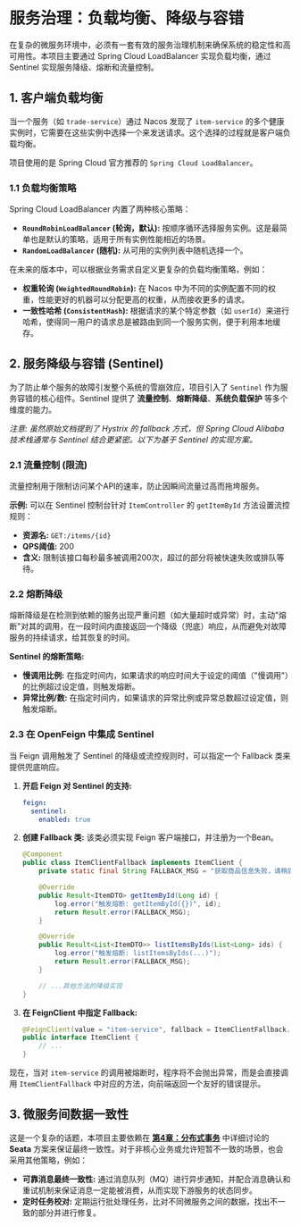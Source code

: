 # 服务治理：负载均衡、降级与容错

在复杂的微服务环境中，必须有一套有效的服务治理机制来确保系统的稳定性和高可用性。本项目主要通过 Spring Cloud LoadBalancer 实现负载均衡，通过 Sentinel 实现服务降级、熔断和流量控制。

## 1. 客户端负载均衡

当一个服务（如 `trade-service`）通过 Nacos 发现了 `item-service` 的多个健康实例时，它需要在这些实例中选择一个来发送请求。这个选择的过程就是客户端负载均衡。

项目使用的是 Spring Cloud 官方推荐的 `Spring Cloud LoadBalancer`。

### 1.1 负载均衡策略

Spring Cloud LoadBalancer 内置了两种核心策略：
*   **`RoundRobinLoadBalancer` (轮询，默认):** 按顺序循环选择服务实例。这是最简单也是默认的策略，适用于所有实例性能相近的场景。
*   **`RandomLoadBalancer` (随机):** 从可用的实例列表中随机选择一个。

在未来的版本中，可以根据业务需求自定义更复杂的负载均衡策略，例如：
*   **权重轮询 (`WeightedRoundRobin`):** 在 Nacos 中为不同的实例配置不同的权重，性能更好的机器可以分配更高的权重，从而接收更多的请求。
*   **一致性哈希 (`ConsistentHash`):** 根据请求的某个特定参数（如 `userId`）来进行哈希，使得同一用户的请求总是被路由到同一个服务实例，便于利用本地缓存。

## 2. 服务降级与容错 (Sentinel)

为了防止单个服务的故障引发整个系统的雪崩效应，项目引入了 `Sentinel` 作为服务容错的核心组件。Sentinel 提供了 **流量控制**、**熔断降级**、**系统负载保护** 等多个维度的能力。

*注意: 虽然原始文档提到了 Hystrix 的 fallback 方式，但 Spring Cloud Alibaba 技术栈通常与 Sentinel 结合更紧密。以下为基于 Sentinel 的实现方案。*

### 2.1 流量控制 (限流)

流量控制用于限制访问某个API的速率，防止因瞬间流量过高而拖垮服务。

**示例:** 可以在 Sentinel 控制台针对 `ItemController` 的 `getItemById` 方法设置流控规则：
*   **资源名:** `GET:/items/{id}`
*   **QPS阈值:** 200
*   **含义:** 限制该接口每秒最多被调用200次，超过的部分将被快速失败或排队等待。

### 2.2 熔断降级

熔断降级是在检测到依赖的服务出现严重问题（如大量超时或异常）时，主动"熔断"对其的调用，在一段时间内直接返回一个降级（兜底）响应，从而避免对故障服务的持续请求，给其恢复的时间。

**Sentinel 的熔断策略:**
*   **慢调用比例:** 在指定时间内，如果请求的响应时间大于设定的阈值（"慢调用"）的比例超过设定值，则触发熔断。
*   **异常比例/数:** 在指定时间内，如果请求的异常比例或异常总数超过设定值，则触发熔断。

### 2.3 在 OpenFeign 中集成 Sentinel

当 Feign 调用触发了 Sentinel 的降级或流控规则时，可以指定一个 Fallback 类来提供兜底响应。

1.  **开启 Feign 对 Sentinel 的支持:**
    ```yaml
    feign:
      sentinel:
        enabled: true
    ```

2.  **创建 Fallback 类:**
    该类必须实现 Feign 客户端接口，并注册为一个Bean。

    ```java
    @Component
    public class ItemClientFallback implements ItemClient {
        private static final String FALLBACK_MSG = "获取商品信息失败，请稍后重试";

        @Override
        public Result<ItemDTO> getItemById(Long id) {
            log.error("触发熔断: getItemById({})", id);
            return Result.error(FALLBACK_MSG);
        }

        @Override
        public Result<List<ItemDTO>> listItemsByIds(List<Long> ids) {
            log.error("触发熔断: listItemsByIds(...)");
            return Result.error(FALLBACK_MSG);
        }

        // ...其他方法的降级实现
    }
    ```
3.  **在 FeignClient 中指定 Fallback:**
    ```java
    @FeignClient(value = "item-service", fallback = ItemClientFallback.class)
    public interface ItemClient {
        // ...
    }
    ```
现在，当对 `item-service` 的调用被熔断时，程序将不会抛出异常，而是会直接调用 `ItemClientFallback` 中对应的方法，向前端返回一个友好的错误提示。

## 3. 微服务间数据一致性

这是一个复杂的话题，本项目主要依赖在 **[第4章：分布式事务](./../04-分布式事务/README.md)** 中详细讨论的 **Seata** 方案来保证最终一致性。对于非核心业务或允许短暂不一致的场景，也会采用其他策略，例如：

*   **可靠消息最终一致性:** 通过消息队列（MQ）进行异步通知，并配合消息确认和重试机制来保证消息一定能被消费，从而实现下游服务的状态同步。
*   **定时任务校对:** 定期运行批处理任务，比对不同微服务之间的数据，找出不一致的部分并进行修复。 